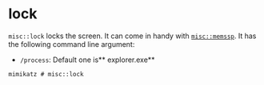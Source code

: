 # lock

`misc::lock` locks the screen. It can come in handy with [`misc::memssp`](memssp.md). It has the following command line argument:

* `/process`: Default one is** explorer.exe**

```
mimikatz # misc::lock
```
